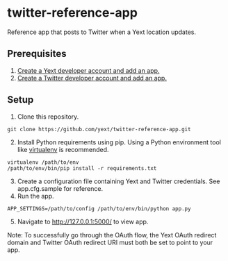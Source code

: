 # twitter-reference-app
Reference app that posts to Twitter when a Yext location updates.

## Prerequisites
1. [Create a Yext developer account and add an app.](http://developer.yext.com/docs/guides/get-started/)
2. [Create a Twitter developer account and add an app.](https://apps.twitter.com/)

## Setup
1. Clone this repository.

```
git clone https://github.com/yext/twitter-reference-app.git
```

2. Install Python requirements using pip. Using a Python environment tool like [virtualenv](https://virtualenv.pypa.io/) is recommended.

```
virtualenv /path/to/env
/path/to/env/bin/pip install -r requirements.txt
```

3. Create a configuration file containing Yext and Twitter credentials. See app.cfg.sample for reference.
4. Run the app.

```
APP_SETTINGS=/path/to/config /path/to/env/bin/python app.py
```

5. Navigate to http://127.0.0.1:5000/ to view app.

Note: To successfully go through the OAuth flow, the Yext OAuth redirect domain and Twitter OAuth redirect URI must both be set to point to your app.
